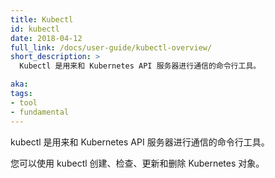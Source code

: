 ```yaml
---
title: Kubectl
id: kubectl
date: 2018-04-12
full_link: /docs/user-guide/kubectl-overview/
short_description: >
  Kubectl 是用来和 Kubernetes API 服务器进行通信的命令行工具。

aka: 
tags:
- tool
- fundamental
---
```


<!--
---
title: Kubectl
id: kubectl
date: 2018-04-12
full_link: /docs/user-guide/kubectl-overview/
short_description: >
  A command line tool for communicating with a Kubernetes API server.

aka: 
tags:
- tool
- fundamental
---
-->

<!--
 A command line tool for communicating with a {{< glossary_tooltip text="Kubernetes API" term_id="kubernetes-api" >}} server.
-->

kubectl 是用来和 Kubernetes API 服务器进行通信的命令行工具。

<!--more--> 

<!--
You can use kubectl to create, inspect, update, and delete Kubernetes objects.
-->

您可以使用 kubectl 创建、检查、更新和删除 Kubernetes 对象。
